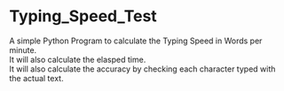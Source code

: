 # Typing_Speed_Test
A simple Python Program to calculate the Typing Speed in Words per minute.<br />
It will also calculate the elasped time.<br />
It will also calculate the accuracy by checking each character typed with the actual text.
